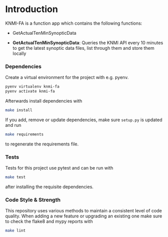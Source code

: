 # Introduction 
KNMI-FA is a function app which contains the following functions:

- GetActualTenMinSynopticData

- **GetActualTenMinSynopticData**: Queries the KNMI API every 10 minutes to get the latest synoptic
data files, list through them and store them locally


### Dependencies
Create a virtual environment for the project with e.g. pyenv.
```bash
pyenv virtualenv knmi-fa
pyenv activate knmi-fa
```

Afterwards install dependencies with 
```bash
make install
```

If you add, remove or update dependencies, make sure `setup.py` is updated and run
```bash
make requirements
```
to regenerate the requirements file.

### Tests
Tests for this project use pytest and can be run with
```bash
make test
```
after installing the requisite dependencies.

### Code Style & Strength
This repository uses various methods to maintain a consistent level of code quality. When adding a 
new feature or upgrading an existing one make sure to check the flake8 and mypy reports with 
```bash
make lint
```
